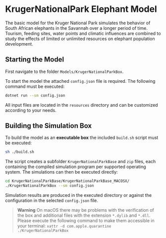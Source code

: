 # KrugerNationalPark Elephant Model

The basic model for the Kruger National Park simulates the behavior of South African elephants in the Savannah over a longer period of time.
Tourism, feeding sites, water points and climatic influences are combined to study the effects of limited or unlimited resources on elephant population development.

## Starting the Model

First navigate to the folder `Models/KrugerNationalParkBox`.

To start the model the attached `config.json` file is required. The following command must be executed:

```bash
dotnet run --sm config.json
```  

All input files are located in the `resources` directory and can be customized according to your needs.

## Building the Simulation Box

To build the model as an **executable box** the included `build.sh` script must be executed:

```bash
sh ./build.sh
```

The script creates a subfolder `KrugerNationalParkBase` and `zip` files, each containing the compiled simulation program per supported operating system. The simulations can then be executed directly:

```bash
cd KrugerNationalParkBase/KrugerNationalParkBase_MACOSX/
./KrugerNationalParkBox --sm config.json
```

Simulation results are produced in the executed directory or against the configuration in the selected `config.json` file.

> **Warning**
> On macOS there may be problems with the verification of the box and additional files with the extension `*.dylib` and `*.dll`. Please execute the following command to make them accessible in your terminal:
> `xattr -d com.apple.quarantine ./KrugerNationalParkBox`